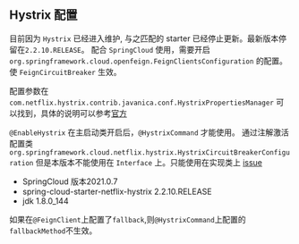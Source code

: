 ## Hystrix 配置

目前因为 `Hystrix` 已经进入维护, 与之匹配的 starter 已经停止更新。最新版本停留在`2.2.10.RELEASE`。
配合 `SpringCloud` 使用，需要开启 `org.springframework.cloud.openfeign.FeignClientsConfiguration` 的配置。
使 `FeignCircuitBreaker` 生效。

配置参数在 `com.netflix.hystrix.contrib.javanica.conf.HystrixPropertiesManager` 
可以找到，具体的说明可以参考[官方](https://github.com/Netflix/Hystrix/wiki/Configuration)

`@EnableHystrix` 在主启动类开启后，`@HystrixCommand` 才能使用。 通过注解激活配置类 `org.springframework.cloud.netflix.hystrix.HystrixCircuitBreakerConfiguration`
但是本版本不能使用在 `Interface` 上。只能使用在实现类上
[issue](https://github.com/Netflix/Hystrix/issues/1458)

- SpringCloud 版本2021.0.7
- spring-cloud-starter-netflix-hystrix  2.2.10.RELEASE
- jdk 1.8.0_144

如果在`@FeignClient`上配置了`fallback`,则`@HystrixCommand`上配置的`fallbackMethod`不生效。